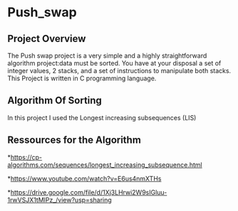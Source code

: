 # Push_swap

## Project Overview

The Push swap project is a very simple and a highly straightforward algorithm project:data must be sorted.
You have at your disposal a set of integer values, 2 stacks, and a set of instructions to manipulate both stacks.
This Project is written in C programming language.

## Algorithm Of Sorting

In this project I used the Longest increasing subsequences (LIS)

## Ressources for the Algorithm

*https://cp-algorithms.com/sequences/longest_increasing_subsequence.html

*https://www.youtube.com/watch?v=E6us4nmXTHs

*https://drive.google.com/file/d/1Xj3LHrwi2W9sIGluu-1rwVSJX1tMlPz_/view?usp=sharing
